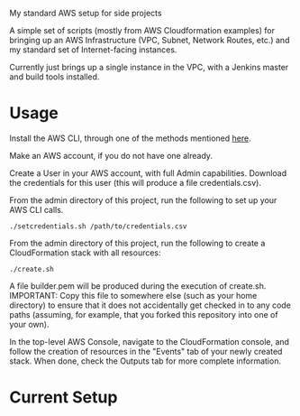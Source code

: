 My standard AWS setup for side projects

A simple set of scripts (mostly from AWS Cloudformation examples) for bringing up an AWS Infrastructure (VPC, Subnet, Network Routes, etc.) and my standard set of Internet-facing instances.

Currently just brings up a single instance in the VPC, with a Jenkins master and build tools installed.

# Usage

Install the AWS CLI, through one of the methods mentioned [here](http://docs.aws.amazon.com/cli/latest/userguide/installing.html).

Make an AWS account, if you do not have one already.

Create a User in your AWS account, with full Admin capabilities. Download the credentials for this user (this will produce a file credentials.csv).

From the admin directory of this project, run the following to set up your AWS CLI calls.
```
./setcredentials.sh /path/to/credentials.csv
```

From the admin directory of this project, run the following to create a CloudFormation stack with all resources:
```
./create.sh
```

A file builder.pem will be produced during the execution of create.sh. IMPORTANT: Copy this file to somewhere else (such as your home directory) to ensure that it does not accidentally get checked in to any code paths (assuming, for example, that you forked this repository into one of your own).

In the top-level AWS Console, navigate to the CloudFormation console, and follow the creation of resources in the "Events" tab of your newly created stack. When done, check the Outputs tab for more complete information.

# Current Setup


